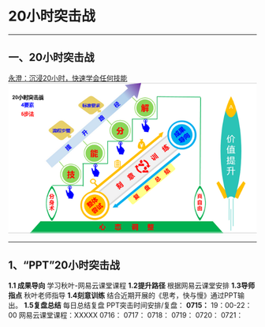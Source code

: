 # 20小时突击战
**********


## 一、20小时突击战

[永澄：沉浸20小时，快速学会任何技能](https://mp.weixin.qq.com/s/9POtlnof4xXhe-o6qItJrQ)
![](./_image/微信截图_20170715144939.png)
****
## 1、“PPT”20小时突击战
**1.1 成果导向**
学习秋叶-网易云课堂课程
**1.2提升路径**
根据网易云课堂安排
**1.3导师指点**
秋叶老师指导
**1.4刻意训练**
结合近期开展的《思考，快与慢》通过PPT输出。
**1.5复盘总结**
每日总结复盘
PPT突击时间安排/复盘：
**0715：**
19：00-22：00
网易云课堂课程：XXXXX
0716：
0717：
0718：
0719：
0720：
0721：




